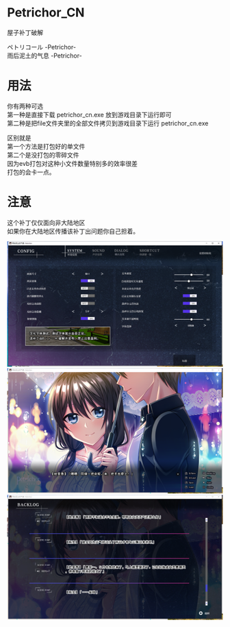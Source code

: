 # Petrichor_CN
屋子补丁破解

ペトリコール -Petrichor-  
雨后泥土的气息 -Petrichor-  

# 用法
你有两种可选  
第一种是直接下载 petrichor_cn.exe 放到游戏目录下运行即可  
第二种是把file文件夹里的全部文件拷贝到游戏目录下运行 petrichor_cn.exe  

区别就是  
第一个方法是打包好的单文件  
第二个是没打包的零碎文件  
因为evb打包对这种小文件数量特别多的效率很差  
打包的会卡一点。  

# 注意
这个补丁仅仅面向非大陆地区  
如果你在大陆地区传播该补丁出问题你自己担着。  

![t0](https://github.com/Galgames-Patch-Fix/Petrichor_CN/blob/main/testImage/t0.png)  
![t1](https://github.com/Galgames-Patch-Fix/Petrichor_CN/blob/main/testImage/t1.png)  
![t2](https://github.com/Galgames-Patch-Fix/Petrichor_CN/blob/main/testImage/t2.png)  

